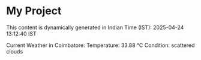 # My Project

This content is dynamically generated in Indian Time (IST): 2025-04-24 13:12:40 IST


Current Weather in Coimbatore:
Temperature: 33.88 °C
Condition: scattered clouds
